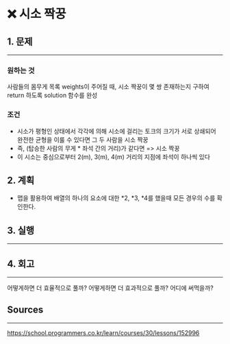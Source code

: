 # ❌ 시소 짝꿍

## 1. 문제

---

### 원하는 것

사람들의 몸무게 목록 weights이 주어질 때, 시소 짝꿍이 몇 쌍 존재하는지 구하여 return 하도록 solution 함수를 완성

### 조건

- 시소가 평형인 상태에서 각각에 의해 시소에 걸리는 토크의 크기가 서로 상쇄되어 완전한 균형을 이룰 수 있다면 그 두 사람을 시소 짝꿍
- 즉, (탑승한 사람의 무게 \* 좌석 간의 거리)가 같다면 => 시소 짝꿍
- 이 시소는 중심으로부터 2(m), 3(m), 4(m) 거리의 지점에 좌석이 하나씩 있다

## 2. 계획

- 맵을 활용하여 배열의 하나의 요소에 대한 *2, *3, \*4를 했을때 모든 경우의 수를 확인한다.

## 3. 실행

---

## 4. 회고

---

어떻게하면 더 효율적으로 풀까?
어떻게하면 더 효과적으로 풀까?
어디에 써먹을까?

## Sources

---

https://school.programmers.co.kr/learn/courses/30/lessons/152996
